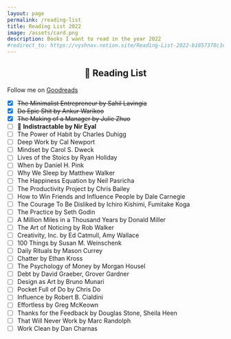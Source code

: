 ```yaml
---	
layout: page
permalink: /reading-list
title: Reading List 2022
image: /assets/card.png
description: Books I want to read in the year 2022
#redirect_to: https://vyshnav.notion.site/Reading-List-2022-b1857378c1e946289f2df87bf0436eea
---
```

<h2 style="text-align:center;" >📗 Reading List</h2>
<p class="text-center" >Follow me on <a href="https://www.goodreads.com/vyshnav">Goodreads</a></p>

- [x] ~~The Minimalist Entrepreneur by Sahil Lavingia~~
- [x] ~~Do Epic Shit by Ankur Warikoo~~
- [x] ~~The Making of a Manager by Julie Zhuo~~
- [ ] 📖 **Indistractable by Nir Eyal**
- [ ] The Power of Habit by Charles Duhigg
- [ ] Deep Work by Cal Newport 
- [ ] Mindset by Carol S. Dweck
- [ ] Lives of the Stoics by Ryan Holiday
- [ ] When by Daniel H. Pink
- [ ] Why We Sleep by Matthew Walker
- [ ] The Happiness Equation by Neil Pasricha
- [ ] The Productivity Project by Chris Bailey
- [ ] How to Win Friends and Influence People by Dale Carnegie
- [ ] The Courage To Be Disliked by Ichiro Kishimi, Fumitake Koga
- [ ] The Practice by Seth Godin
- [ ] A Million Miles in a Thousand Years by Donald Miller
- [ ] The Art of Noticing by Rob Walker
- [ ] Creativity, Inc. by Ed Catmull, Amy Wallace
- [ ] 100 Things by Susan M. Weinschenk
- [ ] Daily Rituals by Mason Currey
- [ ] Chatter by Ethan Kross
- [ ] The Psychology of Money by Morgan Housel
- [ ] Debt by David Graeber, Grover Gardner
- [ ] Design as Art by Bruno Munari
- [ ] Pocket Full of Do by Chris Do
- [ ] Influence by Robert B. Cialdini
- [ ] Effortless by Greg McKeown
- [ ] Thanks for the Feedback by Douglas Stone, Sheila Heen
- [ ] That Will Never Work by Marc Randolph
- [ ] Work Clean by Dan Charnas